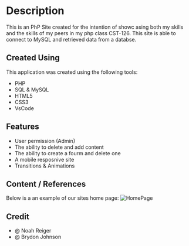 # Description 
This is an PhP Site created for the intention of showc asing both my skills and the skills of my peers in my php class CST-126. This site is able to connect to MySQL and retrieved data from a databse.

## Created Using 
This application was created using the following tools:
- PHP
- SQL & MySQL
- HTML5
- CSS3
- VsCode

## Features
- User permission (Admin)
- The ability to delete and add content 
- The ability to create a fourm and delete one
- A mobile resposnive site 
- Transitions & Animations 

## Content / References 
Below is a an example of our sites home page: 
![HomePage](https://github.com/Jwill1551/GitFiles/blob/main/Images/CST-126_WebBlog/CST_126-WebBlog-Example%20.png?raw=true)

## Credit 
- @ Noah Reiger 
- @ Brydon Johnson
